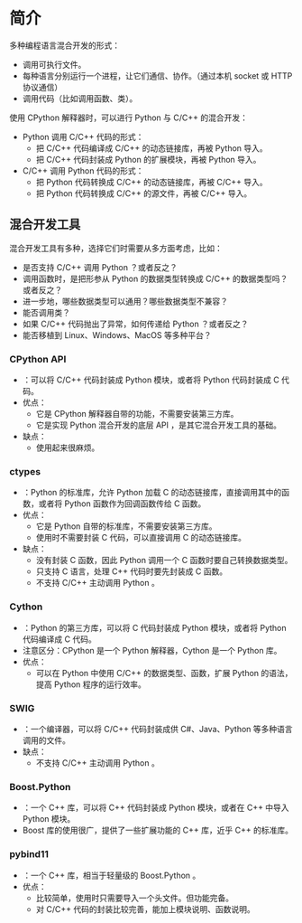# 简介

多种编程语言混合开发的形式：
- 调用可执行文件。
- 每种语言分别运行一个进程，让它们通信、协作。（通过本机 socket 或 HTTP 协议通信）
- 调用代码（比如调用函数、类）。

使用 CPython 解释器时，可以进行 Python 与 C/C++ 的混合开发：
- Python 调用 C/C++ 代码的形式：
  - 把 C/C++ 代码编译成 C/C++ 的动态链接库，再被 Python 导入。
  - 把 C/C++ 代码封装成 Python 的扩展模块，再被 Python 导入。
- C/C++ 调用 Python 代码的形式：
  - 把 Python 代码转换成 C/C++ 的动态链接库，再被 C/C++ 导入。
  - 把 Python 代码转换成 C/C++ 的源文件，再被 C/C++ 导入。

## 混合开发工具

混合开发工具有多种，选择它们时需要从多方面考虑，比如：
- 是否支持 C/C++ 调用 Python ？或者反之？
- 调用函数时，是把形参从 Python 的数据类型转换成 C/C++ 的数据类型吗？或者反之？
- 进一步地，哪些数据类型可以通用？哪些数据类型不兼容？
- 能否调用类？
- 如果 C/C++ 代码抛出了异常，如何传递给 Python ？或者反之？
- 能否移植到 Linux、Windows、MacOS 等多种平台？

### CPython API

- ：可以将 C/C++ 代码封装成 Python 模块，或者将 Python 代码封装成 C 代码。
- 优点：
  - 它是 CPython 解释器自带的功能，不需要安装第三方库。
  - 它是实现 Python 混合开发的底层 API ，是其它混合开发工具的基础。
- 缺点：
  - 使用起来很麻烦。

### ctypes

- ：Python 的标准库，允许 Python 加载 C 的动态链接库，直接调用其中的函数，或者将 Python 函数作为回调函数传给 C 函数。
- 优点：
  - 它是 Python 自带的标准库，不需要安装第三方库。
  - 使用时不需要封装 C 代码，可以直接调用 C 的动态链接库。
- 缺点：
  - 没有封装 C 函数，因此 Python 调用一个 C 函数时要自己转换数据类型。
  - 只支持 C 语言，处理 C++ 代码时要先封装成 C 函数。
  - 不支持 C/C++ 主动调用 Python 。

### Cython

- ：Python 的第三方库，可以将 C 代码封装成 Python 模块，或者将 Python 代码编译成 C 代码。
- 注意区分：CPython 是一个 Python 解释器，Cython 是一个 Python 库。
- 优点：
  - 可以在 Python 中使用 C/C++ 的数据类型、函数，扩展 Python 的语法，提高 Python 程序的运行效率。

### SWIG

- ：一个编译器，可以将 C/C++ 代码封装成供 C#、Java、Python 等多种语言调用的文件。
- 缺点：
  - 不支持 C/C++ 主动调用 Python 。

### Boost.Python

- ：一个 C++ 库，可以将 C++ 代码封装成 Python 模块，或者在 C++ 中导入 Python 模块。
- Boost 库的使用很广，提供了一些扩展功能的 C++ 库，近乎 C++ 的标准库。

### pybind11

- ：一个 C++ 库，相当于轻量级的 Boost.Python 。
- 优点：
  - 比较简单，使用时只需要导入一个头文件。但功能完备。
  - 对 C/C++ 代码的封装比较完善，能加上模块说明、函数说明。
